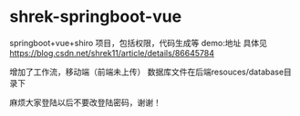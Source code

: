 # shrek-springboot-vue
springboot+vue+shiro 项目，包括权限，代码生成等 demo:地址
具体见 https://blog.csdn.net/shrek11/article/details/86645784

增加了工作流，移动端（前端未上传）
数据库文件在后端resouces/database目录下

麻烦大家登陆以后不要改登陆密码，谢谢！

